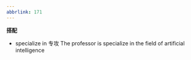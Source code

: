 ```yaml
---
abbrlink: 171
---
```



**搭配**
- specialize in 专攻
	The professor is specialize in the field of artificial intelligence
